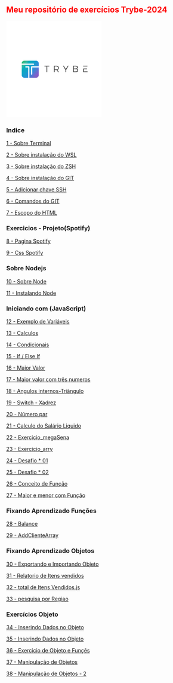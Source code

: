  <html>
 <h2 style="Color:red">Meu repositório de exercícios Trybe-2024</h2> 
 <img src="Importante/img/lg.webp" alt="logo">
 
### Indice ###  
  [1 - Sobre Terminal](https://github.com/Fas-DevNaWeb/Trybe-exercicios/blob/main/Importante/01_sobre-terminal.js "1 - Sobre Terminal")

[2 - Sobre instalação do WSL](https://github.com/Fas-DevNaWeb/Trybe-exercicios/blob/main/Importante/02_configuracao-WSL.js "1 - Sobre instalação do WSL")

[3 - Sobre instalação do ZSH](https://github.com/Fas-DevNaWeb/Trybe-exercicios/blob/main/Importante/03_instalacaoZSH.js "1 - Sobre instalação do ZSH")

[4 - Sobre instalação do GIT](https://github.com/Fas-DevNaWeb/Trybe-exercicios/blob/main/Importante/04_instalacao-doGit.js "1 - Sobre instalação do GIT")

[5 - Adicionar chave SSH](https://github.com/Fas-DevNaWeb/Trybe-exercicios/blob/main/Importante/05_adicionando-chaveSSH.js "1 - Adicionar chave SSH")

[6 - Comandos do GIT](https://github.com/Fas-DevNaWeb/Trybe-exercicios/blob/main/Importante/06_comandos-do-GIT.js "6 - Comandos do GIT")

[7 - Escopo do HTML](https://github.com/Fas-DevNaWeb/Trybe-exercicios/blob/desvendandoJavaScript/Importante/07_escopo-Html.js "7 - Escopo do HTML")

   <h3>Exercicios - Projeto(Spotify)</h3>

[8 - Pagina Spotify ](https://github.com/Fas-DevNaWeb/Trybe-exercicios/blob/desvendandoJavaScript/Page-Spotify/spotify.html "7 - Pagina Spotify")

[9 - Css Spotify ](https://github.com/Fas-DevNaWeb/Trybe-exercicios/blob/desvendandoJavaScript/Page-Spotify/css/spotify.css "7 - Css Spotify")

   <h3>Sobre Nodejs</h3>

[10 - Sobre Node ](https://github.com/Fas-DevNaWeb/Trybe-exercicios/blob/desvendandoJavaScript/Importante/08_sobreNode.js "10 - Sobre Node")

[11 - Instalando Node ](https://github.com/Fas-DevNaWeb/Trybe-exercicios/blob/desvendandoJavaScript/Importante/09_instalcaoNodejs.js "11 - Instalando Node")

<h3>Iniciando com (JavaScript)</h3>

[12 - Exemplo de Variáveis ](https://github.com/Fas-DevNaWeb/Trybe-exercicios/blob/desvendandoJavaScript/Exrecicios-javaScript/js/calculos.js "12 - Variáveis")

[13 - Calculos ](https://github.com/Fas-DevNaWeb/Trybe-exercicios/blob/Iniciando-javaScript/desvendandoJavaScript/js/calculos.js "13 - Calculos")

[14 - Condicionais](https://github.com/Fas-DevNaWeb/Trybe-exercicios/blob/Iniciando-javaScript/desvendandoJavaScript/js/condicionais.js "14 - Condicionais")

[15 - If / Else If ](https://github.com/Fas-DevNaWeb/Trybe-exercicios/blob/Iniciando-javaScript/desvendandoJavaScript/js/ifEelseIf.js "15 - If / Else If")

[16 - Maior Valor ](https://github.com/Fas-DevNaWeb/Trybe-exercicios/blob/Iniciando-javaScript/desvendandoJavaScript/js/maiorValor.js "16 - Maior Valor")

[17 - Maior valor com três numeros](https://github.com/Fas-DevNaWeb/Trybe-exercicios/blob/desvendandoJavaScript/Exrecicios-javaScript/js/maiorValorCom3Num.js "17 - Maior valor com três numeros")

[18 - Angulos internos-Triângulo](https://github.com/Fas-DevNaWeb/Trybe-exercicios/blob/desvendandoJavaScript/Exrecicios-javaScript/js/triangulo.js "18 - Angulos internos-Triângulo")

[19 - Switch - Xadrez](https://github.com/Fas-DevNaWeb/Trybe-exercicios/blob/Iniciando-javaScript/desvendandoJavaScript/js/switch-xadrez.js "19 - Switch - Xadrez")

[20 - Número par](https://github.com/Fas-DevNaWeb/Trybe-exercicios/blob/Iniciando-javaScript/desvendandoJavaScript/js/numeroPar.js "20 - Número par")

[21 - Calculo do Salário Liquido](https://github.com/Fas-DevNaWeb/Trybe-exercicios/blob/desvendandoJavaScript/Exrecicios-javaScript/js/calculoSalarioMinimo.js "21 - Calculo do Salário Liquido]")

[22 - Exercicio_megaSena](https://github.com/Fas-DevNaWeb/Trybe-exercicios/blob/desvendandoJavaScript/Exrecicios-javaScript/js/exercicio_megaSena.js "22 - Exercicio_megaSena]")

[23 - Exercicio_arry](https://github.com/Fas-DevNaWeb/Trybe-exercicios/blob/Iniciando-javaScript/desvendandoJavaScript/js/exercicio_arry.js "23 - Exercicio_arry]")

[24 - Desafio * 01](https://github.com/Fas-DevNaWeb/Trybe-exercicios/blob/Iniciando-javaScript/desvendandoJavaScript/js/desafio_asteristico.js "24 - Desafio * 01")

[25 - Desafio * 02](https://github.com/Fas-DevNaWeb/Trybe-exercicios/blob/Iniciando-javaScript/desvendandoJavaScript/js/desafio_asteristico-02.js "25 - Desafio * 02")

[26 - Conceito de Função](https://github.com/Fas-DevNaWeb/Trybe-exercicios/blob/desvendandoJavaScript/Exrecicios-javaScript/js/conceitoDeFuncao.js "26 - Conceito de Função")

[27 - Maior e menor com Função](https://github.com/Fas-DevNaWeb/Trybe-exercicios/blob/desvendandoJavaScript/Exrecicios-javaScript/js/conceitoDeFuncao.js "27 - Maior e menor com Função")
</html>

### Fixando Aprendizado Funções ###

[28 - Balance](https://github.com/Fas-DevNaWeb/Trybe-exercicios/blob/Iniciando-javaScript/desvendandoJavaScript/js/balance.js "28 - Balance")

[29 - AddClienteArray](https://github.com/Fas-DevNaWeb/Trybe-exercicios/blob/Iniciando-javaScript/desvendandoJavaScript/js/cliente.js "29 - AddClienteArray")

### Fixando Aprendizado Objetos ###
[30 - Exportando e Importando Objeto](https://github.com/Fas-DevNaWeb/Trybe-exercicios/blob/desvendandoJavaScript/Exrecicios-javaScript/js/exportnadoObj.js "30 - Exportando e Importando Objeto")

[31 - Relatorio de Itens vendidos](https://github.com/Fas-DevNaWeb/Trybe-exercicios/blob/desvendandoJavaScript/Exrecicios-javaScript/js/itensVendidos.js "31 - Relatorio de Itens vendidos")

[32 - total de Itens Vendidos.js](https://github.com/Fas-DevNaWeb/Trybe-exercicios/blob/desvendandoJavaScript/Exrecicios-javaScript/js/totalItensVendidos.js "32 - totalItensVendidos.js")

[33 - pesquisa por Regiao](https://github.com/Fas-DevNaWeb/Trybe-exercicios/blob/desvendandoJavaScript/Exrecicios-javaScript/js/pesquisaRegiao.js "33 - pesquisa por Regiao")

### Exercícios Objeto ###
[34 - Inserindo Dados no Objeto](https://github.com/Fas-DevNaWeb/Trybe-exercicios/blob/Iniciando-javaScript/Exrecicios-javaScript/js/inserindoDadosObjeto.js "34 - Inserindo Dados no Objeto")

[35 - Inserindo Dados no Objeto](https://github.com/Fas-DevNaWeb/Trybe-exercicios/blob/desvendandoJavaScript/Exrecicios-javaScript/js/inserindoDadosObjeto.js "35 - Inserindo Dados no Objeto")

[36 - Exercicio de Objeto e Funçẽs](https://github.com/Fas-DevNaWeb/Trybe-exercicios/blob/desvendandoJavaScript/Exrecicios-javaScript/js/exerObjetoFuncoes.js "36 - Exercicio de Objeto e Funçẽs")

[37 - Manipulação de Objetos](https://github.com/Fas-DevNaWeb/Trybe-exercicios/blob/desvendandoJavaScript/Exrecicios-javaScript/js/manipulacaoObjeto1.js "37 - Manipulação de Objetos")

[38 - Manipulação de Objetos - 2](https://github.com/Fas-DevNaWeb/Trybe-exercicios/blob/desvendandoJavaScript/Exrecicios-javaScript/js/manipulacaoObjeto2.js "38 - Manipulação de Objetos - 2")
</html>